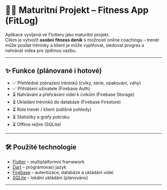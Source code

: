 # 🏋️‍♂️ Maturitní Projekt – Fitness App (FitLog)

Aplikace vyvíjená ve Flutteru jako maturitní projekt.  
Cílem je vytvořit **osobní fitness deník** s možností online coachingu – trenér může posílat tréninky a klient je může vyplňovat, sledovat progres a nahrávat videa pro zpětnou vazbu.

---

## ✨ Funkce (plánované i hotové)
- ✅ Přehledné zobrazení tréninků (cviky, série, opakování, váhy)  
- ✅ Přihlášení uživatele (Firebase Auth)  
- ⏳ Nahrávání a přehrávání videí k cvikům (Firebase Storage)  
- ⏳ Ukládání tréninků do databáze (Firebase Firestore)  
- ⏳ Role trenér / klient (odlišné pohledy)  
- ⏳ Statistiky a grafy pokroku  
- ⏳ Offline režim (SQLite)  

---

## 🛠 Použité technologie
- [Flutter](https://flutter.dev/) – multiplatformní framework  
- [Dart](https://dart.dev/) – programovací jazyk  
- [Firebase](https://firebase.google.com/) – autentizace, databáze a ukládání videí  
- [SQLite](https://www.sqlite.org/) – lokální ukládání (plánováno)  

---
